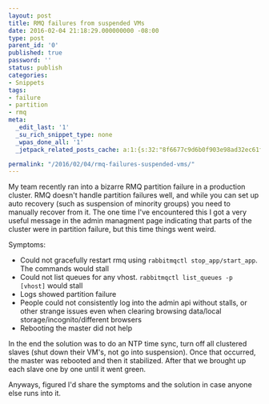 ```yaml
---
layout: post
title: RMQ failures from suspended VMs
date: 2016-02-04 21:18:29.000000000 -08:00
type: post
parent_id: '0'
published: true
password: ''
status: publish
categories:
- Snippets
tags:
- failure
- partition
- rmq
meta:
  _edit_last: '1'
  _su_rich_snippet_type: none
  _wpas_done_all: '1'
  _jetpack_related_posts_cache: a:1:{s:32:"8f6677c9d6b0f903e98ad32ec61f8deb";a:2:{s:7:"expires";i:1546394009;s:7:"payload";a:3:{i:0;a:1:{s:2:"id";i:2635;}i:1;a:1:{s:2:"id";i:4945;}i:2;a:1:{s:2:"id";i:4737;}}}}

permalink: "/2016/02/04/rmq-failures-suspended-vms/"
---
```

My team recently ran into a bizarre RMQ partition failure in a production cluster. RMQ doesn't handle partition failures well, and while you can set up auto recovery (such as suspension of minority groups) you need to manually recover from it. The one time I've encountered this I got a very useful message in the admin managment page indicating that parts of the cluster were in partition failure, but this time things went weird.

Symptoms:

- Could not gracefully restart rmq using `rabbitmqctl stop_app/start_app`. The commands would stall
- Could not list queues for any vhost. `rabbitmqctl list_queues -p [vhost]` would stall
- Logs showed partition failure
- People could not consistently log into the admin api without stalls, or other strange issues even when clearing browsing data/local storage/incognito/different browsers
- Rebooting the master did not help

In the end the solution was to do an NTP time sync, turn off all clustered slaves (shut down their VM's, not go into suspension). Once that occurred, the master was rebooted and then it stabilized. After that we brought up each slave one by one until it went green.

Anyways, figured I'd share the symptoms and the solution in case anyone else runs into it.

